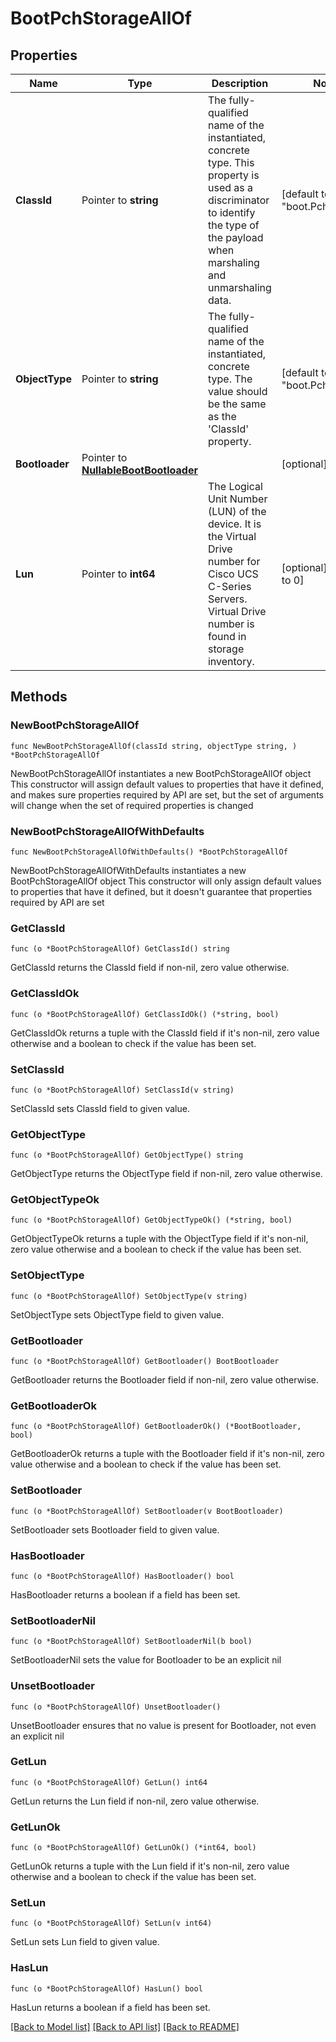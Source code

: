 # BootPchStorageAllOf

## Properties

Name | Type | Description | Notes
------------ | ------------- | ------------- | -------------
**ClassId** | Pointer to **string** | The fully-qualified name of the instantiated, concrete type. This property is used as a discriminator to identify the type of the payload when marshaling and unmarshaling data. | [default to "boot.PchStorage"]
**ObjectType** | Pointer to **string** | The fully-qualified name of the instantiated, concrete type. The value should be the same as the &#39;ClassId&#39; property. | [default to "boot.PchStorage"]
**Bootloader** | Pointer to [**NullableBootBootloader**](BootBootloader.md) |  | [optional] 
**Lun** | Pointer to **int64** | The Logical Unit Number (LUN) of the device. It is the Virtual Drive number for Cisco UCS C-Series Servers. Virtual Drive number is found in storage inventory. | [optional] [default to 0]

## Methods

### NewBootPchStorageAllOf

`func NewBootPchStorageAllOf(classId string, objectType string, ) *BootPchStorageAllOf`

NewBootPchStorageAllOf instantiates a new BootPchStorageAllOf object
This constructor will assign default values to properties that have it defined,
and makes sure properties required by API are set, but the set of arguments
will change when the set of required properties is changed

### NewBootPchStorageAllOfWithDefaults

`func NewBootPchStorageAllOfWithDefaults() *BootPchStorageAllOf`

NewBootPchStorageAllOfWithDefaults instantiates a new BootPchStorageAllOf object
This constructor will only assign default values to properties that have it defined,
but it doesn't guarantee that properties required by API are set

### GetClassId

`func (o *BootPchStorageAllOf) GetClassId() string`

GetClassId returns the ClassId field if non-nil, zero value otherwise.

### GetClassIdOk

`func (o *BootPchStorageAllOf) GetClassIdOk() (*string, bool)`

GetClassIdOk returns a tuple with the ClassId field if it's non-nil, zero value otherwise
and a boolean to check if the value has been set.

### SetClassId

`func (o *BootPchStorageAllOf) SetClassId(v string)`

SetClassId sets ClassId field to given value.


### GetObjectType

`func (o *BootPchStorageAllOf) GetObjectType() string`

GetObjectType returns the ObjectType field if non-nil, zero value otherwise.

### GetObjectTypeOk

`func (o *BootPchStorageAllOf) GetObjectTypeOk() (*string, bool)`

GetObjectTypeOk returns a tuple with the ObjectType field if it's non-nil, zero value otherwise
and a boolean to check if the value has been set.

### SetObjectType

`func (o *BootPchStorageAllOf) SetObjectType(v string)`

SetObjectType sets ObjectType field to given value.


### GetBootloader

`func (o *BootPchStorageAllOf) GetBootloader() BootBootloader`

GetBootloader returns the Bootloader field if non-nil, zero value otherwise.

### GetBootloaderOk

`func (o *BootPchStorageAllOf) GetBootloaderOk() (*BootBootloader, bool)`

GetBootloaderOk returns a tuple with the Bootloader field if it's non-nil, zero value otherwise
and a boolean to check if the value has been set.

### SetBootloader

`func (o *BootPchStorageAllOf) SetBootloader(v BootBootloader)`

SetBootloader sets Bootloader field to given value.

### HasBootloader

`func (o *BootPchStorageAllOf) HasBootloader() bool`

HasBootloader returns a boolean if a field has been set.

### SetBootloaderNil

`func (o *BootPchStorageAllOf) SetBootloaderNil(b bool)`

 SetBootloaderNil sets the value for Bootloader to be an explicit nil

### UnsetBootloader
`func (o *BootPchStorageAllOf) UnsetBootloader()`

UnsetBootloader ensures that no value is present for Bootloader, not even an explicit nil
### GetLun

`func (o *BootPchStorageAllOf) GetLun() int64`

GetLun returns the Lun field if non-nil, zero value otherwise.

### GetLunOk

`func (o *BootPchStorageAllOf) GetLunOk() (*int64, bool)`

GetLunOk returns a tuple with the Lun field if it's non-nil, zero value otherwise
and a boolean to check if the value has been set.

### SetLun

`func (o *BootPchStorageAllOf) SetLun(v int64)`

SetLun sets Lun field to given value.

### HasLun

`func (o *BootPchStorageAllOf) HasLun() bool`

HasLun returns a boolean if a field has been set.


[[Back to Model list]](../README.md#documentation-for-models) [[Back to API list]](../README.md#documentation-for-api-endpoints) [[Back to README]](../README.md)


